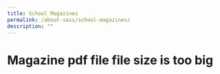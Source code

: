 ```yaml
---
title: School Magazines
permalink: /about-sass/school-magazines/
description: ""
---
```

#  Magazine pdf file file size is too big